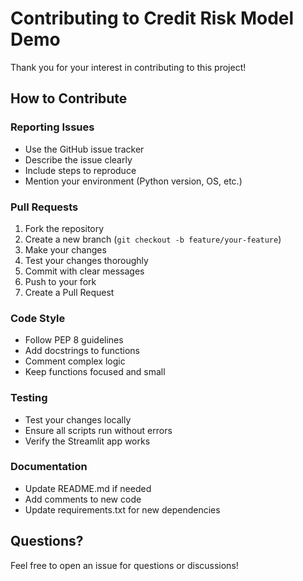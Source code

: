 # Contributing to Credit Risk Model Demo

Thank you for your interest in contributing to this project! 

## How to Contribute

### Reporting Issues
- Use the GitHub issue tracker
- Describe the issue clearly
- Include steps to reproduce
- Mention your environment (Python version, OS, etc.)

### Pull Requests
1. Fork the repository
2. Create a new branch (`git checkout -b feature/your-feature`)
3. Make your changes
4. Test your changes thoroughly
5. Commit with clear messages
6. Push to your fork
7. Create a Pull Request

### Code Style
- Follow PEP 8 guidelines
- Add docstrings to functions
- Comment complex logic
- Keep functions focused and small

### Testing
- Test your changes locally
- Ensure all scripts run without errors
- Verify the Streamlit app works

### Documentation
- Update README.md if needed
- Add comments to new code
- Update requirements.txt for new dependencies

## Questions?

Feel free to open an issue for questions or discussions!


